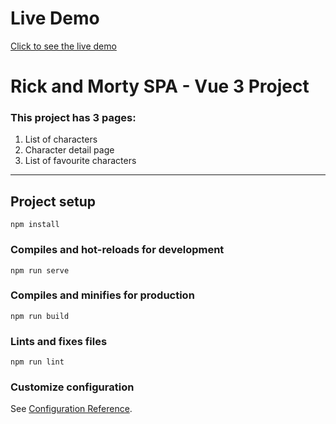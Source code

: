 # Live Demo

[Click to see the live demo](https://rick-and-morty-vue-xi.vercel.app/)

# Rick and Morty SPA - Vue 3 Project

<h3>This project has 3 pages:</h3>
<ol>
  <li>List of characters</li>
  <li>Character detail page</li>
  <li>List of favourite characters</li>
</ol>

---

## Project setup

```
npm install
```

### Compiles and hot-reloads for development

```
npm run serve
```

### Compiles and minifies for production

```
npm run build
```

### Lints and fixes files

```
npm run lint
```

### Customize configuration

See [Configuration Reference](https://cli.vuejs.org/config/).
